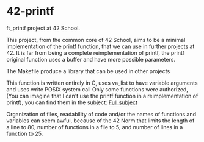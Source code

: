 # 42-printf

ft_printf project at 42 School.

This project, from the common core of 42 School, aims to be a minimal implementation of the printf function, that we can use in further projects at 42.
It is far from being a complete reimplementation of printf, the printf original function uses a buffer and have more possible parameters.

The Makefile produce a library that can be used in other projects

This function is written entirely in C, uses va_list to have variable arguments and uses write POSIX system call
Only some functions were authorized, (You can imagine that I can't use the printf function in a reimplementation of printf), you can find them in the subject: 
[Full subject](https://cdn.intra.42.fr/pdf/pdf/115728/en.subject.pdf)

Organization of files, readability of code and/or the names of functions and variables can seem awful, because of the 42 Norm that limits the length of a line to 80, number of functions in a file to 5, and number of lines in a function to 25.

